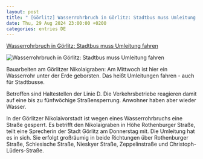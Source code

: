```yaml
---
layout: post
title: " [Görlitz] Wasserrohrbruch in Görlitz: Stadtbus muss Umleitung fahren"
date: Thu, 29 Aug 2024 23:00:00 +0200
categories: entries DE
---
```

[Wasserrohrbruch in Görlitz: Stadtbus muss Umleitung fahren](https://www.saechsische.de/goerlitz/verkehr-baustellen-goerlitz/goerlitz-gvb-umleitung-linie-d-nikolaivorstadt-6038914-plus.html)

![Wasserrohrbruch in Görlitz: Stadtbus muss Umleitung fahren](https://image.saechsische.de/1200x675/x/d/xdpxwdq1op8f95emy3x8u5ahkfjegi6s.jpg)

Bauarbeiten am Görlitzer Nikolaigraben: Am Mittwoch ist hier ein Wasserrohr unter der Erde geborsten. Das heißt Umleitungen fahren - auch für Stadtbusse.

Betroffen sind Haltestellen der Linie D. Die Verkehrsbetriebe reagieren damit auf eine bis zu fünfwöchige Straßensperrung. Anwohner haben aber wieder Wasser.

In der Görlitzer Nikolaivorstadt ist wegen eines Wasserrohrbruchs eine Straße gesperrt. Es betrifft den Nikolaigraben in Höhe Rothenburger Straße, teilt eine Sprecherin der Stadt Görlitz am Donnerstag mit. Die Umleitung hat es in sich. Sie erfolgt großräumig in beide Richtungen über Rothenburger Straße, Schlesische Straße, Nieskyer Straße, Zeppelinstraße und Christoph-Lüders-Straße.

